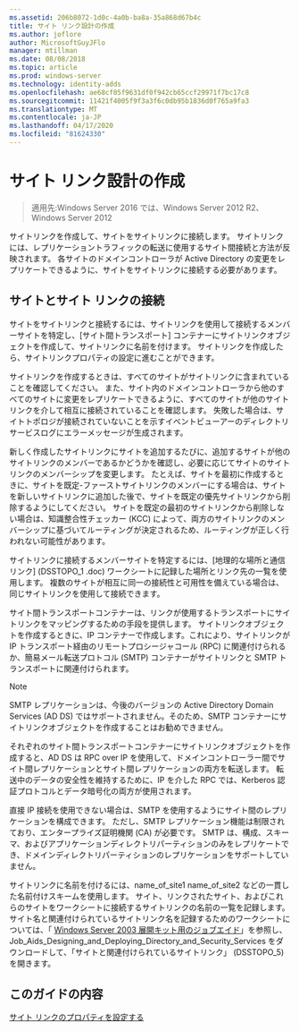 ```yaml
---
ms.assetid: 206b8072-1d0c-4a0b-ba8a-35a868d67b4c
title: サイト リンク設計の作成
ms.author: joflore
author: MicrosoftGuyJFlo
manager: mtillman
ms.date: 08/08/2018
ms.topic: article
ms.prod: windows-server
ms.technology: identity-adds
ms.openlocfilehash: ae68cf05f9631df0f942cb65ccf29971f7bc17c8
ms.sourcegitcommit: 11421f4005f9f3a3f6c0db95b1836d0f765a9fa3
ms.translationtype: MT
ms.contentlocale: ja-JP
ms.lasthandoff: 04/17/2020
ms.locfileid: "81624330"
---
```

# <a name="creating-a-site-link-design"></a>サイト リンク設計の作成

> 適用先:Windows Server 2016 では、Windows Server 2012 R2、Windows Server 2012

サイトリンクを作成して、サイトをサイトリンクに接続します。 サイトリンクには、レプリケーショントラフィックの転送に使用するサイト間接続と方法が反映されます。 各サイトのドメインコントローラが Active Directory の変更をレプリケートできるように、サイトをサイトリンクに接続する必要があります。

## <a name="connecting-sites-with-site-links"></a>サイトとサイト リンクの接続

サイトをサイトリンクと接続するには、サイトリンクを使用して接続するメンバーサイトを特定し、[サイト間トランスポート] コンテナーにサイトリンクオブジェクトを作成して、サイトリンクに名前を付けます。 サイトリンクを作成したら、サイトリンクプロパティの設定に進むことができます。

サイトリンクを作成するときは、すべてのサイトがサイトリンクに含まれていることを確認してください。 また、サイト内のドメインコントローラから他のすべてのサイトに変更をレプリケートできるように、すべてのサイトが他のサイトリンクを介して相互に接続されていることを確認します。 失敗した場合は、サイトトポロジが接続されていないことを示すイベントビューアーのディレクトリサービスログにエラーメッセージが生成されます。

新しく作成したサイトリンクにサイトを追加するたびに、追加するサイトが他のサイトリンクのメンバーであるかどうかを確認し、必要に応じてサイトのサイトリンクのメンバーシップを変更します。 たとえば、サイトを最初に作成するときに、サイトを既定-ファーストサイトリンクのメンバーにする場合は、サイトを新しいサイトリンクに追加した後で、サイトを既定の優先サイトリンクから削除するようにしてください。 サイトを既定の最初のサイトリンクから削除しない場合は、知識整合性チェッカー (KCC) によって、両方のサイトリンクのメンバーシップに基づいてルーティングが決定されるため、ルーティングが正しく行われない可能性があります。

サイトリンクに接続するメンバーサイトを特定するには、[地理的な場所と通信リンク] (DSSTOPO_1 .doc) ワークシートに記録した場所とリンク先の一覧を使用します。 複数のサイトが相互に同一の接続性と可用性を備えている場合は、同じサイトリンクを使用して接続できます。

サイト間トランスポートコンテナーは、リンクが使用するトランスポートにサイトリンクをマッピングするための手段を提供します。 サイトリンクオブジェクトを作成するときに、IP コンテナーで作成します。これにより、サイトリンクが IP トランスポート経由のリモートプロシージャコール (RPC) に関連付けられるか、簡易メール転送プロトコル (SMTP) コンテナーがサイトリンクと SMTP トランスポートに関連付けられます。

> [!NOTE]
> SMTP レプリケーションは、今後のバージョンの Active Directory Domain Services (AD DS) ではサポートされません。そのため、SMTP コンテナーにサイトリンクオブジェクトを作成することはお勧めできません。

それぞれのサイト間トランスポートコンテナーにサイトリンクオブジェクトを作成すると、AD DS は RPC over IP を使用して、ドメインコントローラー間でサイト間レプリケーションとサイト間レプリケーションの両方を転送します。 転送中のデータの安全性を維持するために、IP を介した RPC では、Kerberos 認証プロトコルとデータ暗号化の両方が使用されます。

直接 IP 接続を使用できない場合は、SMTP を使用するようにサイト間のレプリケーションを構成できます。 ただし、SMTP レプリケーション機能は制限されており、エンタープライズ証明機関 (CA) が必要です。 SMTP は、構成、スキーマ、およびアプリケーションディレクトリパーティションのみをレプリケートでき、ドメインディレクトリパーティションのレプリケーションをサポートしていません。

サイトリンクに名前を付けるには、name_of_site1 name_of_site2 などの一貫した名前付けスキームを使用します。 サイト、リンクされたサイト、およびこれらのサイトをワークシートに接続するサイトリンクの名前の一覧を記録します。 サイト名と関連付けられているサイトリンク名を記録するためのワークシートについては、「 [Windows Server 2003 展開キット用のジョブエイド](https://microsoft.com/download/details.aspx?id=9608)」を参照し、Job_Aids_Designing_and_Deploying_Directory_and_Security_Services をダウンロードして、「サイトと関連付けられているサイトリンク」 (DSSTOPO_5) を開きます。

## <a name="in-this-guide"></a>このガイドの内容

[サイト リンクのプロパティを設定する](Setting-Site-Link-Properties.md)
